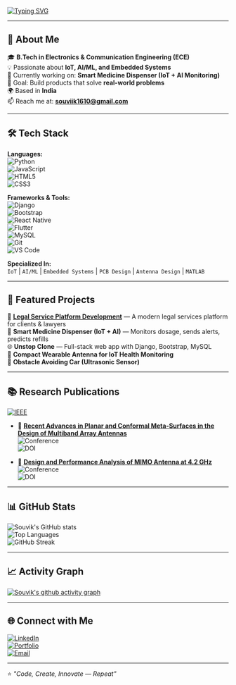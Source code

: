 <!-- Typing animation banner -->
[![Typing SVG](https://readme-typing-svg.herokuapp.com?font=Fira+Code&size=24&pause=1000&color=00F7FF&center=true&vCenter=true&width=800&lines=Hi+there%2C+I'm+Souvik+Sikder+%F0%9F%91%8B;Electronics+%26+Communication+Engineer;IoT+%7C+AI%2FML+Enthusiast;Full+Stack+Developer;Tech+Innovator)](https://git.io/typing-svg)

---

## 🚀 About Me  
🎓 **B.Tech in Electronics & Communication Engineering (ECE)**  
💡 Passionate about **IoT, AI/ML, and Embedded Systems**  
🔭 Currently working on: **Smart Medicine Dispenser (IoT + AI Monitoring)**  
🎯 Goal: Build products that solve **real-world problems**  
🌍 Based in **India**  
📫 Reach me at: **souviik1610@gmail.com**  

---

## 🛠 Tech Stack  

**Languages:**  
![Python](https://img.shields.io/badge/Python-3776AB?style=for-the-badge&logo=python&logoColor=white)  
![JavaScript](https://img.shields.io/badge/JavaScript-F7DF1E?style=for-the-badge&logo=javascript&logoColor=black)  
![HTML5](https://img.shields.io/badge/HTML5-E34F26?style=for-the-badge&logo=html5&logoColor=white)  
![CSS3](https://img.shields.io/badge/CSS3-1572B6?style=for-the-badge&logo=css3&logoColor=white)  

**Frameworks & Tools:**  
![Django](https://img.shields.io/badge/Django-092E20?style=for-the-badge&logo=django&logoColor=white)  
![Bootstrap](https://img.shields.io/badge/Bootstrap-7952B3?style=for-the-badge&logo=bootstrap&logoColor=white)  
![React Native](https://img.shields.io/badge/React%20Native-61DAFB?style=for-the-badge&logo=react&logoColor=black)  
![Flutter](https://img.shields.io/badge/Flutter-02569B?style=for-the-badge&logo=flutter&logoColor=white)  
![MySQL](https://img.shields.io/badge/MySQL-4479A1?style=for-the-badge&logo=mysql&logoColor=white)  
![Git](https://img.shields.io/badge/Git-F05032?style=for-the-badge&logo=git&logoColor=white)  
![VS Code](https://img.shields.io/badge/VS%20Code-007ACC?style=for-the-badge&logo=visualstudiocode&logoColor=white)  

**Specialized In:**  
`IoT` | `AI/ML` | `Embedded Systems` | `PCB Design` | `Antenna Design` | `MATLAB`  

---

## 📌 Featured Projects  
💼 **[Legal Service Platform Development](https://lexesh-associates-co.netlify.app/)** — A modern legal services platform for clients & lawyers  
💊 **Smart Medicine Dispenser (IoT + AI)** — Monitors dosage, sends alerts, predicts refills  
🌐 **Unstop Clone** — Full-stack web app with Django, Bootstrap, MySQL  
📡 **Compact Wearable Antenna for IoT Health Monitoring**  
🚗 **Obstacle Avoiding Car (Ultrasonic Sensor)**  

---

## 📚 Research Publications  

[![IEEE](https://img.shields.io/badge/IEEE-Publication-blue?style=for-the-badge&logo=ieee)](https://ieeexplore.ieee.org)  

- 📄 **[Recent Advances in Planar and Conformal Meta-Surfaces in the Design of Multiband Array Antennas](https://ieeexplore.ieee.org/document/10423473)**  
  ![Conference](https://img.shields.io/badge/Conference-IEEE%20Xplore-green?style=flat-square)  
  ![DOI](https://img.shields.io/badge/DOI-10.1109%2FICCMC61276.2024.10423473-red?style=flat-square)  

- 📄 **[Design and Performance Analysis of MIMO Antenna at 4.2 GHz](https://ieeexplore.ieee.org/document/10423473)**  
  ![Conference](https://img.shields.io/badge/Conference-IEEE%20Xplore-green?style=flat-square)  
  ![DOI](https://img.shields.io/badge/DOI-10.1109%2FICCMC61276.2024.10423473-red?style=flat-square)  

---

## 📊 GitHub Stats  
![Souvik's GitHub stats](https://github-readme-stats.vercel.app/api?username=Souvik1610&show_icons=true&theme=tokyonight)  
![Top Languages](https://github-readme-stats.vercel.app/api/top-langs/?username=Souvik1610&layout=compact&theme=tokyonight)  
![GitHub Streak](https://streak-stats.demolab.com?user=Souvik1610&theme=tokyonight)  

---

## 📈 Activity Graph  
[![Souvik's github activity graph](https://github-readme-activity-graph.vercel.app/graph?username=Souvik1610&theme=tokyo-night)](https://github.com/Souvik1610)

---

## 🌐 Connect with Me  
[![LinkedIn](https://img.shields.io/badge/LinkedIn-blue?style=for-the-badge&logo=linkedin)](https://www.linkedin.com/in/souvik-sikder-5ba82b193)  
[![Portfolio](https://img.shields.io/badge/Portfolio-black?style=for-the-badge&logo=githubpages)](https://your-portfolio-link.com)  
[![Email](https://img.shields.io/badge/Email-red?style=for-the-badge&logo=gmail&logoColor=white)](mailto:souviik1610@gmail.com)  

---

⭐ *"Code, Create, Innovate — Repeat"*
